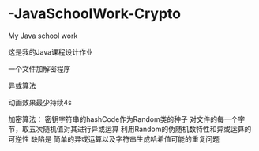 # -JavaSchoolWork-Crypto
My Java school work

这是我的Java课程设计作业

一个文件加解密程序

异或算法

动画效果最少持续4s

加密算法：
    密钥字符串的hashCode作为Random类的种子
    对文件的每一个字节，取五次随机值对其进行异或运算
    利用Random的伪随机数特性和异或运算的可逆性
    缺陷是
    简单的异或运算以及字符串生成哈希值可能的重复问题
